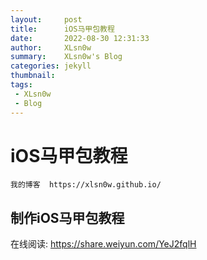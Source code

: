 ```yaml
---
layout:     post
title:      iOS马甲包教程
date:       2022-08-30 12:31:33
author:     XLsn0w
summary:    XLsn0w's Blog
categories: jekyll
thumbnail:  
tags:
 - XLsn0w
 - Blog
---
```


# iOS马甲包教程

```
我的博客  https://xlsn0w.github.io/
```

## 制作iOS马甲包教程
在线阅读: https://share.weiyun.com/YeJ2fqlH


[1]: https://xlsn0w.github.io
